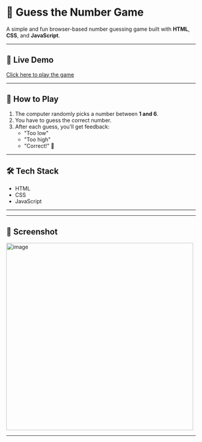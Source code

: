 # 🎲 Guess the Number Game

A simple and fun browser-based number guessing game built with **HTML**, **CSS**, and **JavaScript**.

---

## 🚀 Live Demo

[Click here to play the game](https://github.com/tegambaram/Number-Guesssing-Game-.git)


---

## 🧠 How to Play

1. The computer randomly picks a number between **1 and 6**.
2. You have to guess the correct number.
3. After each guess, you'll get feedback:
   - "Too low"
   - "Too high"
   - "Correct!" 🎉

---

## 🛠 Tech Stack

- HTML
- CSS
- JavaScript 

---


---

## 📸 Screenshot

<img width="497" alt="image" src="https://github.com/user-attachments/assets/dbddceba-70d6-4dfe-a3bf-013e0cfe8202" />



---



